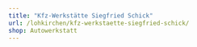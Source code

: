 ```yaml
---
title: "Kfz-Werkstätte Siegfried Schick"
url: /lohkirchen/kfz-werkstaette-siegfried-schick/
shop: Autowerkstatt
---
```

